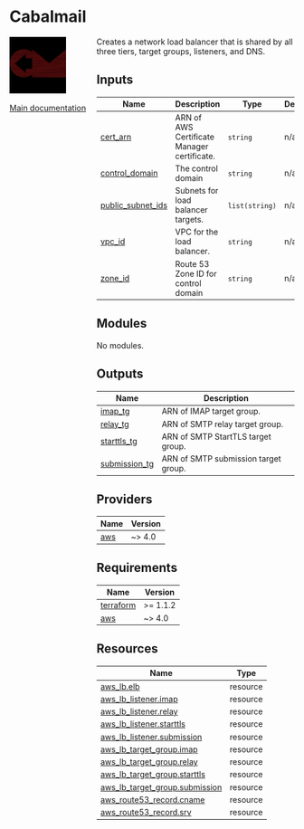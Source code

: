 <!-- BEGIN_TF_DOCS -->
# Cabalmail
<div style="width: 10em; float:left; height: 100%; padding-right: 1em;"><img src="/docs/logo.png" width="100" />
<p><a href="/README.md">Main documentation</a></p>
</div><div style="padding-left: 11em;">

Creates a network load balancer that is shared by all three tiers, target groups, listeners, and DNS.

## Inputs

| Name | Description | Type | Default | Required |
|------|-------------|------|---------|:--------:|
| <a name="input_cert_arn"></a> [cert\_arn](#input\_cert\_arn) | ARN of AWS Certificate Manager certificate. | `string` | n/a | yes |
| <a name="input_control_domain"></a> [control\_domain](#input\_control\_domain) | The control domain | `string` | n/a | yes |
| <a name="input_public_subnet_ids"></a> [public\_subnet\_ids](#input\_public\_subnet\_ids) | Subnets for load balancer targets. | `list(string)` | n/a | yes |
| <a name="input_vpc_id"></a> [vpc\_id](#input\_vpc\_id) | VPC for the load balancer. | `string` | n/a | yes |
| <a name="input_zone_id"></a> [zone\_id](#input\_zone\_id) | Route 53 Zone ID for control domain | `string` | n/a | yes |
## Modules

No modules.
## Outputs

| Name | Description |
|------|-------------|
| <a name="output_imap_tg"></a> [imap\_tg](#output\_imap\_tg) | ARN of IMAP target group. |
| <a name="output_relay_tg"></a> [relay\_tg](#output\_relay\_tg) | ARN of SMTP relay target group. |
| <a name="output_starttls_tg"></a> [starttls\_tg](#output\_starttls\_tg) | ARN of SMTP StartTLS target group. |
| <a name="output_submission_tg"></a> [submission\_tg](#output\_submission\_tg) | ARN of SMTP submission target group. |
## Providers

| Name | Version |
|------|---------|
| <a name="provider_aws"></a> [aws](#provider\_aws) | ~> 4.0 |
## Requirements

| Name | Version |
|------|---------|
| <a name="requirement_terraform"></a> [terraform](#requirement\_terraform) | >= 1.1.2 |
| <a name="requirement_aws"></a> [aws](#requirement\_aws) | ~> 4.0 |
## Resources

| Name | Type |
|------|------|
| [aws_lb.elb](https://registry.terraform.io/providers/hashicorp/aws/latest/docs/resources/lb) | resource |
| [aws_lb_listener.imap](https://registry.terraform.io/providers/hashicorp/aws/latest/docs/resources/lb_listener) | resource |
| [aws_lb_listener.relay](https://registry.terraform.io/providers/hashicorp/aws/latest/docs/resources/lb_listener) | resource |
| [aws_lb_listener.starttls](https://registry.terraform.io/providers/hashicorp/aws/latest/docs/resources/lb_listener) | resource |
| [aws_lb_listener.submission](https://registry.terraform.io/providers/hashicorp/aws/latest/docs/resources/lb_listener) | resource |
| [aws_lb_target_group.imap](https://registry.terraform.io/providers/hashicorp/aws/latest/docs/resources/lb_target_group) | resource |
| [aws_lb_target_group.relay](https://registry.terraform.io/providers/hashicorp/aws/latest/docs/resources/lb_target_group) | resource |
| [aws_lb_target_group.starttls](https://registry.terraform.io/providers/hashicorp/aws/latest/docs/resources/lb_target_group) | resource |
| [aws_lb_target_group.submission](https://registry.terraform.io/providers/hashicorp/aws/latest/docs/resources/lb_target_group) | resource |
| [aws_route53_record.cname](https://registry.terraform.io/providers/hashicorp/aws/latest/docs/resources/route53_record) | resource |
| [aws_route53_record.srv](https://registry.terraform.io/providers/hashicorp/aws/latest/docs/resources/route53_record) | resource |

</div>
<!-- END_TF_DOCS -->